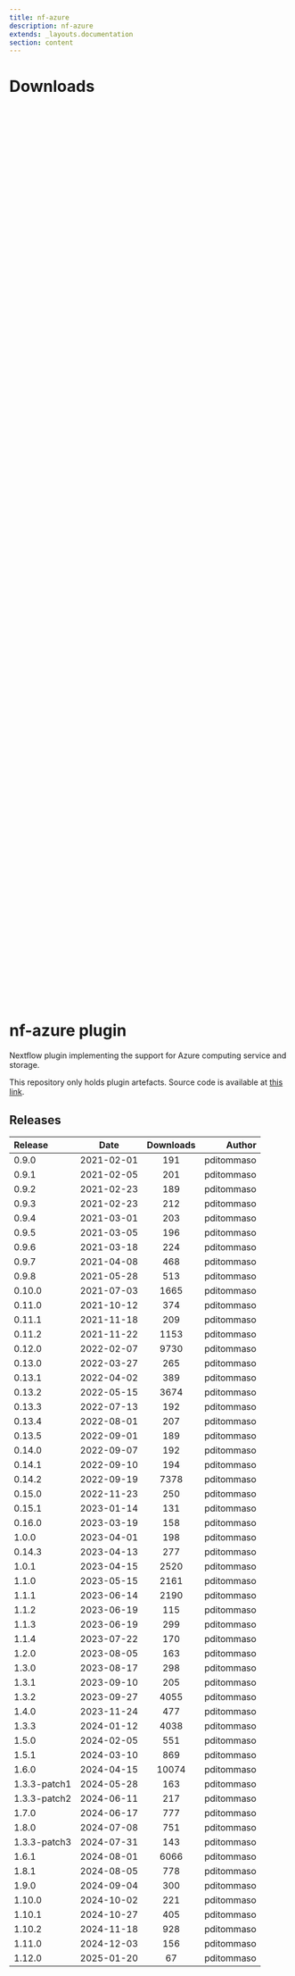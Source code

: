 ```yaml
---
title: nf-azure
description: nf-azure
extends: _layouts.documentation
section: content
---
```


# Downloads

<div style="position: relative; height:40vh; width:80vw">
    <canvas id="releases"></canvas>
</div>
<script type="module" src="nf-plugins-stats/docs/nf-azure/nf-azure.js"></script>

# nf-azure plugin

Nextflow plugin implementing the support for Azure computing service and storage. 

This repository only holds plugin artefacts. Source code is available at [this link](https://github.com/nextflow-io/nextflow/tree/master/plugins/nf-azure). 


## Releases

| Release                               |                       Date                       |                   Downloads                    |                           Author |
| :------------ |:------------------------------------------------:|:----------------------------------------------:|---------------------------------:|
 |  0.9.0                                               | 2021-02-01                                          | 191                                                | pditommaso                                         |
 |  0.9.1                                               | 2021-02-05                                          | 201                                                | pditommaso                                         |
 |  0.9.2                                               | 2021-02-23                                          | 189                                                | pditommaso                                         |
 |  0.9.3                                               | 2021-02-23                                          | 212                                                | pditommaso                                         |
 |  0.9.4                                               | 2021-03-01                                          | 203                                                | pditommaso                                         |
 |  0.9.5                                               | 2021-03-05                                          | 196                                                | pditommaso                                         |
 |  0.9.6                                               | 2021-03-18                                          | 224                                                | pditommaso                                         |
 |  0.9.7                                               | 2021-04-08                                          | 468                                                | pditommaso                                         |
 |  0.9.8                                               | 2021-05-28                                          | 513                                                | pditommaso                                         |
 |  0.10.0                                              | 2021-07-03                                          | 1665                                               | pditommaso                                         |
 |  0.11.0                                              | 2021-10-12                                          | 374                                                | pditommaso                                         |
 |  0.11.1                                              | 2021-11-18                                          | 209                                                | pditommaso                                         |
 |  0.11.2                                              | 2021-11-22                                          | 1153                                               | pditommaso                                         |
 |  0.12.0                                              | 2022-02-07                                          | 9730                                               | pditommaso                                         |
 |  0.13.0                                              | 2022-03-27                                          | 265                                                | pditommaso                                         |
 |  0.13.1                                              | 2022-04-02                                          | 389                                                | pditommaso                                         |
 |  0.13.2                                              | 2022-05-15                                          | 3674                                               | pditommaso                                         |
 |  0.13.3                                              | 2022-07-13                                          | 192                                                | pditommaso                                         |
 |  0.13.4                                              | 2022-08-01                                          | 207                                                | pditommaso                                         |
 |  0.13.5                                              | 2022-09-01                                          | 189                                                | pditommaso                                         |
 |  0.14.0                                              | 2022-09-07                                          | 192                                                | pditommaso                                         |
 |  0.14.1                                              | 2022-09-10                                          | 194                                                | pditommaso                                         |
 |  0.14.2                                              | 2022-09-19                                          | 7378                                               | pditommaso                                         |
 |  0.15.0                                              | 2022-11-23                                          | 250                                                | pditommaso                                         |
 |  0.15.1                                              | 2023-01-14                                          | 131                                                | pditommaso                                         |
 |  0.16.0                                              | 2023-03-19                                          | 158                                                | pditommaso                                         |
 |  1.0.0                                               | 2023-04-01                                          | 198                                                | pditommaso                                         |
 |  0.14.3                                              | 2023-04-13                                          | 277                                                | pditommaso                                         |
 |  1.0.1                                               | 2023-04-15                                          | 2520                                               | pditommaso                                         |
 |  1.1.0                                               | 2023-05-15                                          | 2161                                               | pditommaso                                         |
 |  1.1.1                                               | 2023-06-14                                          | 2190                                               | pditommaso                                         |
 |  1.1.2                                               | 2023-06-19                                          | 115                                                | pditommaso                                         |
 |  1.1.3                                               | 2023-06-19                                          | 299                                                | pditommaso                                         |
 |  1.1.4                                               | 2023-07-22                                          | 170                                                | pditommaso                                         |
 |  1.2.0                                               | 2023-08-05                                          | 163                                                | pditommaso                                         |
 |  1.3.0                                               | 2023-08-17                                          | 298                                                | pditommaso                                         |
 |  1.3.1                                               | 2023-09-10                                          | 205                                                | pditommaso                                         |
 |  1.3.2                                               | 2023-09-27                                          | 4055                                               | pditommaso                                         |
 |  1.4.0                                               | 2023-11-24                                          | 477                                                | pditommaso                                         |
 |  1.3.3                                               | 2024-01-12                                          | 4038                                               | pditommaso                                         |
 |  1.5.0                                               | 2024-02-05                                          | 551                                                | pditommaso                                         |
 |  1.5.1                                               | 2024-03-10                                          | 869                                                | pditommaso                                         |
 |  1.6.0                                               | 2024-04-15                                          | 10074                                              | pditommaso                                         |
 |  1.3.3-patch1                                        | 2024-05-28                                          | 163                                                | pditommaso                                         |
 |  1.3.3-patch2                                        | 2024-06-11                                          | 217                                                | pditommaso                                         |
 |  1.7.0                                               | 2024-06-17                                          | 777                                                | pditommaso                                         |
 |  1.8.0                                               | 2024-07-08                                          | 751                                                | pditommaso                                         |
 |  1.3.3-patch3                                        | 2024-07-31                                          | 143                                                | pditommaso                                         |
 |  1.6.1                                               | 2024-08-01                                          | 6066                                               | pditommaso                                         |
 |  1.8.1                                               | 2024-08-05                                          | 778                                                | pditommaso                                         |
 |  1.9.0                                               | 2024-09-04                                          | 300                                                | pditommaso                                         |
 |  1.10.0                                              | 2024-10-02                                          | 221                                                | pditommaso                                         |
 |  1.10.1                                              | 2024-10-27                                          | 405                                                | pditommaso                                         |
 |  1.10.2                                              | 2024-11-18                                          | 928                                                | pditommaso                                         |
 |  1.11.0                                              | 2024-12-03                                          | 156                                                | pditommaso                                         |
 |  1.12.0                                              | 2025-01-20                                          | 67                                                 | pditommaso                                         |
